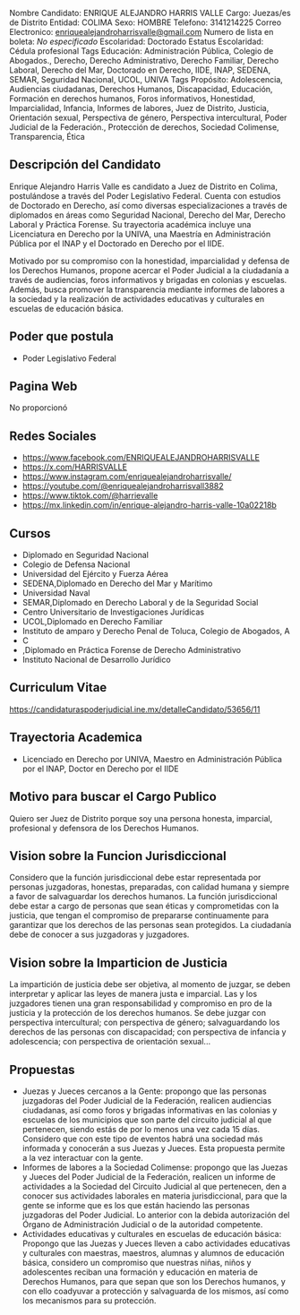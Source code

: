 Nombre Candidato: ENRIQUE ALEJANDRO HARRIS VALLE
Cargo: Juezas/es de Distrito
Entidad: COLIMA
Sexo: HOMBRE
Telefono: 3141214225
Correo Electronico: enriquealejandroharrisvalle@gmail.com
Numero de lista en boleta: *No especificado*
Escolaridad: Doctorado
Estatus Escolaridad: Cédula profesional
Tags Educación: Administración Pública, Colegio de Abogados., Derecho, Derecho Administrativo, Derecho Familiar, Derecho Laboral, Derecho del Mar, Doctorado en Derecho, IIDE, INAP, SEDENA, SEMAR, Seguridad Nacional, UCOL, UNIVA
Tags Propósito: Adolescencia, Audiencias ciudadanas, Derechos Humanos, Discapacidad, Educación, Formación en derechos humanos, Foros informativos, Honestidad, Imparcialidad, Infancia, Informes de labores, Juez de Distrito, Justicia, Orientación sexual, Perspectiva de género, Perspectiva intercultural, Poder Judicial de la Federación., Protección de derechos, Sociedad Colimense, Transparencia, Ética


## Descripción del Candidato 

Enrique Alejandro Harris Valle es candidato a Juez de Distrito en Colima, postulándose a través del Poder Legislativo Federal. Cuenta con estudios de Doctorado en Derecho, así como diversas especializaciones a través de diplomados en áreas como Seguridad Nacional, Derecho del Mar, Derecho Laboral y Práctica Forense. Su trayectoria académica incluye una Licenciatura en Derecho por la UNIVA, una Maestría en Administración Pública por el INAP y el Doctorado en Derecho por el IIDE.

Motivado por su compromiso con la honestidad, imparcialidad y defensa de los Derechos Humanos, propone acercar el Poder Judicial a la ciudadanía a través de audiencias, foros informativos y brigadas en colonias y escuelas. Además, busca promover la transparencia mediante informes de labores a la sociedad y la realización de actividades educativas y culturales en escuelas de educación básica.


## Poder que postula

- Poder Legislativo Federal


## Pagina Web

No proporcionó


## Redes Sociales

- https://www.facebook.com/ENRIQUEALEJANDROHARRISVALLE
- https://x.com/HARRISVALLE
- https://www.instagram.com/enriquealejandroharrisvalle/
- https://youtube.com/@enriquealejandroharrisvall3882
- https://www.tiktok.com/@harrievalle
- https://mx.linkedin.com/in/enrique-alejandro-harris-valle-10a02218b


## Cursos

- Diplomado en Seguridad Nacional
- Colegio de Defensa Nacional
- Universidad del Ejército y Fuerza Aérea
- SEDENA,Diplomado en Derecho del Mar y Marítimo
- Universidad Naval
- SEMAR,Diplomado en Derecho Laboral y de la Seguridad Social
- Centro Universitario de Investigaciones Jurídicas
- UCOL,Diplomado en Derecho Familiar
- Instituto de amparo y Derecho Penal de Toluca, Colegio de Abogados, A
- C
- ,Diplomado en Práctica Forense de Derecho Administrativo
- Instituto Nacional de Desarrollo Jurídico


## Curriculum Vitae

https://candidaturaspoderjudicial.ine.mx/detalleCandidato/53656/11


## Trayectoria Academica

- Licenciado en Derecho por UNIVA, Maestro en Administración Pública por el INAP, Doctor en Derecho por el IIDE


## Motivo para buscar el Cargo Publico

Quiero ser Juez de Distrito porque soy una persona honesta, imparcial, profesional y defensora de los Derechos Humanos.


## Vision sobre la Funcion Jurisdiccional

Considero que la función jurisdiccional debe estar representada por personas juzgadoras, honestas, preparadas, con calidad humana y siempre a favor de salvaguardar los derechos humanos. La función jurisdiccional debe estar a cargo de personas que sean éticas y comprometidas con la justicia, que tengan el compromiso de prepararse continuamente para garantizar que los derechos de las personas sean protegidos. La ciudadanía debe de conocer a sus juzgadoras y juzgadores.


## Vision sobre la Imparticion de Justicia

La impartición de justicia debe ser objetiva, al momento de juzgar, se deben interpretar y aplicar las leyes de manera justa e imparcial. Las y los juzgadores tienen una gran responsabilidad y compromiso en pro de la justicia y la protección de los derechos humanos. Se debe juzgar con perspectiva intercultural; con perspectiva de género; salvaguardando los derechos de las personas con discapacidad; con perspectiva de infancia y adolescencia; con perspectiva de orientación sexual...


## Propuestas

- Juezas y Jueces cercanos a la Gente: propongo que las personas juzgadoras del Poder Judicial de la Federación, realicen audiencias ciudadanas, así como foros y brigadas informativas en las colonias y escuelas de los municipios que son parte del circuito judicial al que pertenecen, siendo estás de por lo menos una vez cada 15 días. Considero que con este tipo de eventos habrá una sociedad más informada y conocerán a sus Juezas y Jueces. Esta propuesta permite a la vez interactuar con la gente.
- Informes de labores a la Sociedad Colimense: propongo que las Juezas y Jueces del Poder Judicial de la Federación, realicen un informe de actividades a la Sociedad del Circuito Judicial al que pertenecen, den a conocer sus actividades laborales en materia jurisdiccional, para que la gente se informe que es los que están haciendo las personas juzgadoras del Poder Judicial. Lo anterior con la debida autorización del Órgano de Administración Judicial o de la autoridad competente.
- Actividades educativas y culturales en escuelas de educación básica: Propongo que las Juezas y Jueces lleven a cabo actividades educativas y culturales con maestras, maestros, alumnas y alumnos de educación básica, considero un compromiso que nuestras niñas, niños y adolescentes reciban una formación y educación en materia de Derechos Humanos, para que sepan que son los Derechos humanos, y con ello coadyuvar a protección y salvaguarda de los mismos, así como los mecanismos para su protección.

